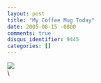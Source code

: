 ```yaml
---
layout: post
title: "My Coffee Mug Today"
date: 2005-08-15 -0800
comments: true
disqus_identifier: 9445
categories: []
---
```

[![](http://photos23.flickr.com/34271994_d2f47fb6d1_m.jpg)](http://www.flickr.com/photos/haacked/34271994/ "photo sharing")
\
\


